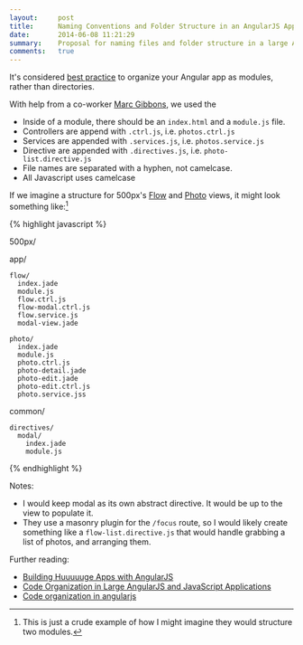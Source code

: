 ```yaml
---
layout:     post
title:      Naming Conventions and Folder Structure in an AngularJS App
date:       2014-06-08 11:21:29
summary:    Proposal for naming files and folder structure in a large Angular app.
comments:   true
---
```


It's considered [best practice](https://docs.google.com/document/d/1XXMvReO8-Awi1EZXAXS4PzDzdNvV6pGcuaF4Q9821Es/mobilebasic?pli=1) to organize your Angular app as modules, rather than directories. 

With help from a co-worker [Marc Gibbons](https://github.com/marcgibbons), we used the 

* Inside of a module, there should be an `index.html` and a `module.js` file.
* Controllers are append with `.ctrl.js`, i.e. `photos.ctrl.js`
* Services are appended with `.services.js`, i.e. `photos.service.js`
* Directive are appended with `.directives.js`, i.e. `photo-list.directive.js`
* File names are separated with a hyphen, not camelcase.
* All Javascript uses camelcase

If we imagine a structure for 500px's [Flow](https://500px.com/flow) and [Photo](https://500px.com/photo/85027657/flower-queen-by-darya-chacheva?from=user) views, it might look something like:[^1]

{% highlight javascript %}

500px/

  app/

    flow/
      index.jade
      module.js
      flow.ctrl.js
      flow-modal.ctrl.js
      flow.service.js
      modal-view.jade

    photo/
      index.jade
      module.js
      photo.ctrl.js
      photo-detail.jade
      photo-edit.jade
      photo-edit.ctrl.js
      photo.service.jss
  
  common/

    directives/
      modal/
        index.jade
        module.js

{% endhighlight %}

Notes:

* I would keep modal as its own abstract directive. It would be up to the view to populate it.
* They use a masonry plugin for the `/focus` route, so I would likely create something like a `flow-list.directive.js` that would handle grabbing a list of photos, and arranging them.

Further reading:

- [Building Huuuuuge Apps with AngularJS](http://briantford.com/blog/huuuuuge-angular-apps)
- [Code Organization in Large AngularJS and JavaScript Applications](http://cliffmeyers.com/blog/2013/4/21/code-organization-angularjs-javascript)
- [Code organization in angularjs](http://tech-blog.maddyzone.com/javascript/code-organization-angularjs)



[^1]: This is just a crude example of how I might imagine they would structure two modules.
